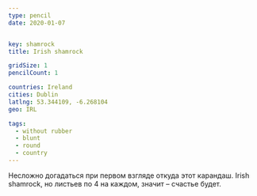 ```yaml
---
type: pencil
date: 2020-01-07


key: shamrock
title: Irish shamrock

gridSize: 1
pencilCount: 1

countries: Ireland
cities: Dublin
latlng: 53.344109, -6.268104
geo: IRL

tags:
  - without rubber
  - blunt
  - round
  - country
---
```


Несложно догадаться при первом взгляде откуда этот карандаш. Irish shamrock, но листьев по 4 на каждом, значит – счастье будет.
